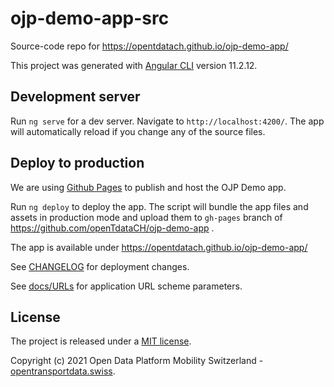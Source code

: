 # ojp-demo-app-src

Source-code repo for https://opentdatach.github.io/ojp-demo-app/

This project was generated with [Angular CLI](https://github.com/angular/angular-cli) version 11.2.12.

## Development server

Run `ng serve` for a dev server. Navigate to `http://localhost:4200/`. The app will automatically reload if you change any of the source files.

## Deploy to production

We are using [Github Pages](https://pages.github.com/) to publish and host the OJP Demo app.

Run `ng deploy` to deploy the app. The script will bundle the app files and assets in production mode and upload them to `gh-pages` branch of https://github.com/openTdataCH/ojp-demo-app .

The app is available under https://opentdatach.github.io/ojp-demo-app/

See [CHANGELOG](./CHANGELOG.md) for deployment changes.

See [docs/URLs](./docs/URLs.md) for application URL scheme parameters.

## License

The project is released under a [MIT license](./LICENSE.txt).

Copyright (c) 2021 Open Data Platform Mobility Switzerland - [opentransportdata.swiss](https://opentransportdata.swiss/en/).